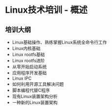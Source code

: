 # Linux技术培训 - 概述

## 培训大纲

* Linux基础操作、熟练掌握Linux系统全命令行工作
* Linux内核基础
* Linux rootfs基础
* Linux rootfs进阶
* 从零开始启动系统
* 应用程序开发基础
* Linux IPC
* 如何利用开源工具解决问题
* 脚本编程代替C程序
* 现有Linux装置架构分析
* 一种新的Linux装置架构

